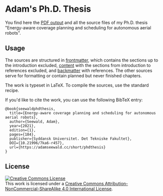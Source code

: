 
# Adam's Ph.D. Thesis

You find here the [PDF output](seewald2021.pdf) and all the source files of my Ph.D. thesis "Energy-aware coverage planning and scheduling for autonomous aerial robots".

## Usage


The sources are structured in [frontmatter](frontmatter/), which contains the sections up to the introduction excluded, [content](content/) with the sections from introduction to references excluded, and [backmatter](backmatter/) with references. The other sources serve for formatting or contain planned but never finished chapters. 

The work is typeset in LaTeX. To compile the sources, use the standard recipe.

If you'd like to cite the work, you can use the following BibTeX entry:
```
@book{seewaldphdthesis,
  title={Energy-aware coverage planning and scheduling for autonomous aerial robots},
  author={Seewald, Adam},
  year={2021},
  edition={1},
  pages={184},
  publisher={Syddansk Universitet. Det Tekniske Fakultet},
  DOI={10.21996/7ka6-r457},
  url={https://adamseewald.cc/short/phdthesis}
}
```

## License
<a rel="license" href="http://creativecommons.org/licenses/by-nc-sa/4.0/"><img alt="Creative Commons License" style="border-width:0" src="https://i.creativecommons.org/l/by-nc-sa/4.0/88x31.png" /></a><br />This work is licensed under a <a rel="license" href="http://creativecommons.org/licenses/by-nc-sa/4.0/">Creative Commons Attribution-NonCommercial-ShareAlike 4.0 International License</a>.